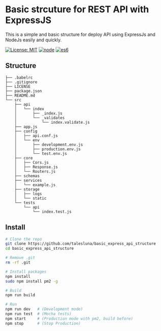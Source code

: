 # Basic strcuture for REST API with ExpressJS

This is a simple and basic structure for deploy API using ExpressJs and NodeJs easily and quickly.

[![License: MIT](https://img.shields.io/badge/License-MIT-yellow.svg?style=flat-square)](LICENSE)
[![node](https://img.shields.io/badge/NodeJS-8-green.svg?style=flat-square)]()
[![es6](https://img.shields.io/badge/ES6-Babel-blue.svg?style=flat-square)]()

## Structure
```
├── .babelrc
├── .gitignore
├── LICENSE
├── package.json
├── README.md
└── src
    ├── api
    │   └── index
    │       ├── _index.js
    │       └── _validates
    │           └── index.validate.js
    ├── app.js
    ├── config
    │   ├── api.conf.js
    │   └── env
    │       ├── development.env.js
    │       ├── production.env.js
    │       └── test.env.js
    ├── core
    │   ├── Cors.js
    │   ├── Response.js
    │   └── Routers.js
    ├── schemas
    ├── services
    │   └── example.js
    ├── storage
    │   ├── logs
    │   └── static
    └── tests
        └── api
            └── index.test.js
  ```
  
  ## Install
  ```sh
  # Clone the repo
  git clone https://github.com/talesluna/basic_express_api_structure
  cd basic_express_api_structure
  
  # Remove .git
  rm -rf .git
  
  # Install packages
  npm install
  sudo npm install pm2 -g
  
  # Build
  npm run build
  
  # Run
  npm run dev   # (Development mode)
  npm run test  # (Mocha tests)
  npm start     # (Production mode with pm2, build before)
  npm stop      # (Stop Production)
  ```
